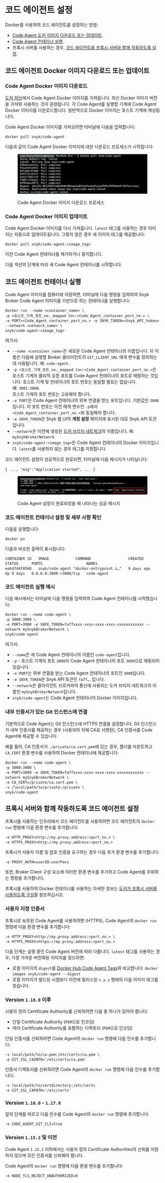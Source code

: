# 코드 에이전트 설정

Docker를 사용하여 코드 에이전트를 설정하는 방법:

* [Code Agent 도커 이미지 다운로드 또는 업데이트](set-up-the-code-agent.md#download-or-update-the-code-agent-docker-image).
* [Code Agent 컨테이너 실행](set-up-the-code-agent.md#run-the-code-agent-container).
* 프록시 서버를 사용하는 경우, [코드 에이전트를 프록시 서버와 함께 작동하도록 설정](set-up-the-code-agent.md#set-up-the-code-agent-to-work-with-a-proxy-server).

## 코드 에이전트 Docker 이미지 다운로드 또는 업데이트

### **Code Agent Docker 이미지 다운로드**

[도커 허브](https://hub.docker.com/r/snyk/code-agent/)에서 Code Agent Docker 이미지를 가져옵니다. 최신 Docker 이미지 버전을 가져와 사용하는 것이 권장됩니다. 각 Code Agent를 실행할 기계에 Code Agent Docker 이미지를 다운로드합니다. 일반적으로 Docker 이미지는 호스트 기계에 캐싱됩니다.

Code Agent Docker 이미지를 가져오려면 터미널에 다음을 입력합니다:

```
docker pull snyk/code-agent
```

다음과 같이 Code Agent Docker 이미지에 대한 다운로드 프로세스가 시작됩니다:

<figure><img src="../../../../.gitbook/assets/Code Agent - Pull docker image - New.png" alt="Code Agent Docker 이미지 다운로드 프로세스"><figcaption><p>Code Agent Docker 이미지 다운로드 프로세스</p></figcaption></figure>

### **Code Agent Docker 이미지 업데이트**

Code Agent Docker 이미지를 다시 가져옵니다. `latest` 태그를 사용하는 경우 이미지는 자동으로 업데이트됩니다. 그렇지 않은 경우 새 이미지 태그를 제공합니다:

```
docker pull snyk/code-agent:<image_tag>
```

이전 Code Agent 컨테이너를 제거하거나 중지합니다.

다음 섹션의 단계에 따라 새 Code Agent 컨테이너를 시작합니다.

## 코드 에이전트 컨테이너 실행

Code Agent 이미지를 컴퓨터에 저장하면, 터미널에 다음 명령을 입력하여 Snyk Broker Code Agent 이미지를 기반으로 하는 컨테이너를 실행합니다:

```
docker run --name <container_name> \
-p <호스트_기계_포트_no._mapped to>:<Code_Agent_container_port_no.> \
-e PORT=<Code_Agent_container_port_no.> -e SNYK_TOKEN=<Snyk_API_token> --network <network_name> \
snyk/code-agent:<image_tag>
```

여기서:

* `--name <container_name>`은 새로운 Code Agent 컨테이너의 이름입니다. 이 이름은 다음에 실행할 Broker 클라이언트의 `GIT_CLIENT_URL` 매개 변수를 정의하는 데 사용됩니다. 예: `code-agent`.
* `-p <호스트_기계_포트_no._mapped to>:<Code_Agent_container_port_no.>`은 호스트 기계의 물리적 오픈 포트를 Code Agent 컨테이너의 포트로 매핑하는 것입니다. 호스트 기계 및 컨테이너의 포트 번호는 동일할 필요는 없습니다.\
  예: `3001:3000`.\
  호스트 기계의 포트 번호는 고유해야 합니다.
* `-e PORT`은 Code Agent 컨테이너의 외부 연결을 받는 포트입니다. 기본값은 `3000`입니다. 이 포트 번호는 이전 매개 변수인 `-p`에서 `<Code_Agent_container_port_no.>`와 동일해야 합니다.
* `-e SNYK_TOKEN`은 Snyk 웹 UI의 **계정 설정** 페이지에 표시된 대로 Snyk API 토큰입니다.
* `--network`은 이전에 생성된 [도커 브리지 네트워크](create-network-for-broker-client-and-code-agent-communication.md)의 이름입니다. 예: `mySnykBrokerNetwork`.
* `snyk/code-agent:<image_tag>`은 Code Agent 컨테이너의 Docker 이미지입니다. `latest`를 사용하지 않는 경우 태그를 지정합니다.

코드 에이전트 설정이 성공적으로 완료되면, 터미널에 다음 메시지가 나타납니다:

`{ ..., "msg":"Application started", ... }`

<figure><img src="../../../../.gitbook/assets/Code Agent - Exmaple - success.png" alt="Code Agent 설정 완료 시 성공 메시지"><figcaption><p>Code Agent 설정이 완료되었을 때 나타나는 성공 메시지</p></figcaption></figure>

### 코드 에이전트 컨테이너 설정 및 세부 사항 확인

다음을 실행합니다:

```
docker ps
```

다음과 비슷한 출력이 표시됩니다:

```
CONTAINER ID   IMAGE            COMMAND                 CREATED      STATUS      PORTS                    NAMES
eebd7d4f0568   snyk/code-agent "docker-entrypoint.s…"   9 days ago   Up 9 days   0.0.0.0:3000->3000/tcp   code-agent
```

### 코드 에이전트 실행 예시

다음 예시에서는 터미널에 다음 명령을 입력하여 Code Agent 컨테이너를 시작했습니다:

```
docker run --name code-agent \
-p 3000:3000 \
-e PORT=3000 -e SNYK_TOKEN=fa7fxxxx-xxxx-xxxx-xxxx-xxxxxxxxxxxx --network mySnykBrokerNetwork \
snyk/code-agent
```

여기서:

* `--name`은 새 Code Agent 컨테이너의 이름인 `code-agent`입니다.
* `-p` - 호스트 기계의 포트 `3000`이 Code Agent 컨테이너의 포트 `3000`으로 매핑되어 있습니다.
* `-e PORT`는 외부 연결을 받는 Code Agent 컨테이너의 포트인 `3000`입니다.
* `-e SNYK_TOKEN`은 Snyk API 토큰인 `fa7f….`입니다.
* `--network`은 클라이언트 브로커와의 통신에 사용되는 도커 브리지 네트워크의 이름인 `mySnykBrokerNetwork`입니다.
* `snyk/code-agent`는 Code Agent 컨테이너의 Docker 이미지입니다.

### **내부 인증서가 있는 Git 인스턴스에 연결**

기본적으로 Code Agent는 Git 인스턴스에 HTTPS 연결을 설정합니다. Git 인스턴스가 내부 인증서를 제공하는 경우 (사용자의 자체 CA로 서명된), CA 인증서를 Code Agent에 제공할 수 있습니다.

예를 들어, CA 인증서가 `./private/ca.cert.pem`에 있는 경우, 폴더를 마운트하고 `CA_CERT` 환경 변수를 사용하여 Docker 컨테이너에 제공합니다:

```
docker run --name code-agent \
-p 3000:3000 \
-e PORT=3000 -e SNYK_TOKEN=fa7fxxxx-xxxx-xxxx-xxxx-xxxxxxxxxxxx --network mySnykBrokerNetwork \
-e CA_CERT=/private/ca.cert.pem \
-v /local/path/to/private:/private \
snyk/code-agent
```

## 프록시 서버와 함께 작동하도록 코드 에이전트 설정

프록시를 사용하는 인프라에서 코드 에이전트를 사용하려면 코드 에이전트의 `docker run` 명령에 다음 환경 변수를 추가합니다:

```
-e HTTP_PROXY=http://my.proxy.address:<port_no.> \
-e HTTPS_PROXY=http://my.proxy.address:<port_no.>
```

프록시가 사용자 이름 및 암호 인증을 요구하는 경우 다음 추가 환경 변수를 추가합니다:

```
-e PROXY_AUTH=userID:userPass
```

또한, Broker Client 구성 요소에 이러한 환경 변수를 추가하고 Code Agent를 우회하는 명령을 추가합니다.

프록시를 사용하여 Docker 컨테이너를 사용하는 자세한 정보는 [도커가 프록시 서버를 사용하도록 구성](https://docs.docker.com/network/proxy/)를 참조하십시오.

### **사용자 지정 인증서**

프록시로 보호된 Code Agent를 사용하려면 (HTTPS), Code Agent의 `docker run` 명령에 다음 환경 변수를 추가합니다:

```
-e HTTP_PROXY=http://my.proxy.address:<port_no.> \
-e HTTPS_PROXY=https://my.proxy.address:<port_no.>
```

다음 단계는 실행 중인 Code Agent 버전에 따라 다릅니다. `latest` 태그를 사용하는 경우, 가장 가까운 버전화된 이미지를 찾으려면:

* 로컬 이미지의 `digest`를 [Docker Hub Code Agent Tags](https://hub.docker.com/r/snyk/code-agent/tags)와 비교합니다: `docker images snyk/code-agent --digest`
* 로컬 이미지가 빌드된 시점보다 이전에 릴리스된 `x.y.z` 형태의 다음 이미지 태그를 찾습니다.

### **Version `1.18.0` 이후**

사용자 정의 Certificate Authority를 신뢰하려면 다음 중 하나가 있어야 합니다:

* 단일 Certificate Authority (`PEM`으로 인코딩)
* 여러 Certificate Authority를 포함하는 디렉토리 (`PEM`으로 인코딩)

단일 인증서를 신뢰하려면 Code Agent의 `docker run` 명령에 다음 인수를 추가합니다:

```
-v local/path/to/ca.pem:/etc/certs/ca.pem \
-e GIT_SSL_CAINFO='/etc/certs/ca.pem'
```

인증서 디렉토리를 신뢰하려면 Code Agent의 `docker run` 명령에 다음 인수를 추가합니다:

```
-v local/path/to/certdirectory:/etc/certs
-e GIT_SSL_CAPATH='/etc/certs'
```

### **Version `1.16.0` - `1.17.0`**

앞의 단계를 따르고 다음 인수를 Code Agent의 `docker run` 명령에 추가합니다:

```
-e CODE_AGENT_GIT_CLI=true
```

### **Version `1.15.2` 및 이전**

Code Agent `1.15.2` 이하에서는 사용자 정의 Certificate Authorities의 신뢰를 지원하지 않으며 모든 인증서를 신뢰해야 합니다.

Code Agent의 `docker run` 명령에 다음 환경 변수를 추가합니다:

```
-e NODE_TLS_REJECT_UNAUTHORIZED=0
```
